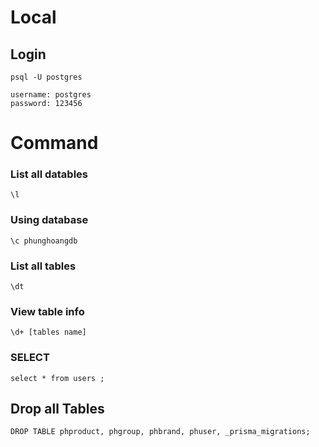 # Local
## Login
```shell
psql -U postgres
```
```shell
username: postgres
password: 123456
```
# Command
### List all datables
```shell
\l
```
### Using database
```shell
\c phunghoangdb
```
### List all tables
```shell
\dt
```
### View table info
```shell
\d+ [tables name]
```
### SELECT
```shell
select * from users ;
```

## Drop all Tables
```
DROP TABLE phproduct, phgroup, phbrand, phuser, _prisma_migrations;
```
